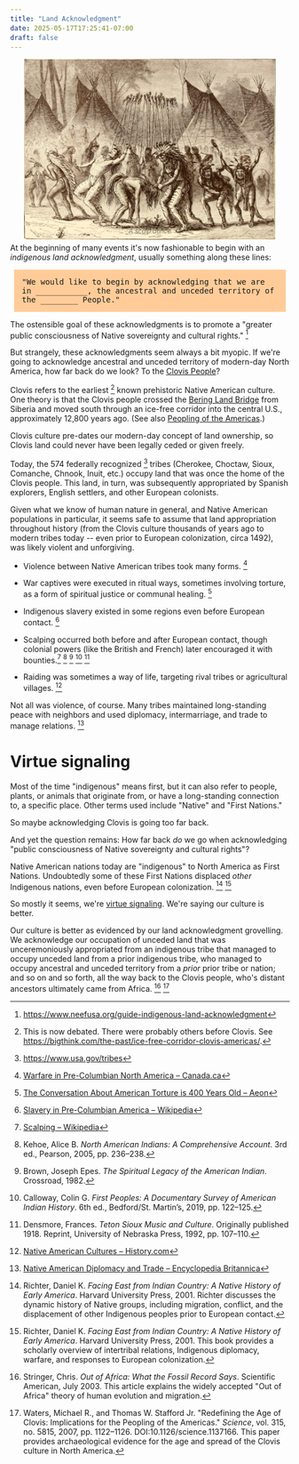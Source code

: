 ```yaml
---
title: "Land Acknowledgment"
date: 2025-05-17T17:25:41-07:00
draft: false
---
```



<center>
  <a href='https://en.wikipedia.org/wiki/File:A_scalp_dance.jpg'><img src='/images/scalp_dance.png' style='max-width: 90%;
    height: auto; display: block;' alt="Scalp Dance"></a>
  <p style='opacity: 50%; margin-top: -2em; font-size: 80%;'><em>A scalp dance</em></p>
</center>

At the beginning of many events
it's now fashionable to begin with
an _indigenous land acknowledgment_, usually something along these
lines:

<div style='margin-left: .5em; margin-right: .5em; padding: 1em; background-color: #ffcc99; font-family: monospace;'>
"We would like to begin by acknowledging that we are in
___________, the ancestral and unceded territory of the ________
People."
</div>

The ostensible goal of these acknowledgments is to promote a "greater
public consciousness of Native sovereignty and cultural
rights." [^neefusa]

But strangely, these acknowledgments seem always a bit myopic. If
we're going to acknowledge ancestral and unceded territory of
modern-day North America, how far
back do we look? To the 
[Clovis
People](https://en.wikipedia.org/wiki/Clovis_culture)?

Clovis refers to the earliest [^debated] known prehistoric
Native American culture. One theory is that the
Clovis people crossed the [Bering Land
Bridge](https://en.wikipedia.org/wiki/Beringia) from Siberia and
moved south through an ice-free corridor into the central U.S.,
approximately 12,800 years ago. (See also [Peopling of the
Americas](https://en.wikipedia.org/wiki/Peopling_of_the_Americas).)

Clovis culture pre-dates our modern-day concept of land ownership, so
Clovis land could never have been legally ceded or given freely.

Today, the 574 federally recognized [^recognized] tribes (Cherokee,
Choctaw, Sioux, Comanche, Chnook, Inuit, etc.) occupy land that was
once the home of the Clovis people. This land, in turn, was
subsequently appropriated by Spanish explorers, English settlers, and
other European colonists.

Given what we know of human nature in general, and Native American
populations in particular, it seems safe to assume that land
appropriation throughout history (from the Clovis culture thousands
of years ago to modern tribes today -- even prior to European
colonization, circa 1492), was likely violent and unforgiving.

 * Violence between Native American tribes took many forms. [^violence]

 * War captives were executed in ritual ways, sometimes involving
   torture, as a form of spiritual justice or communal healing. [^war]

 * Indigenous slavery existed in some regions even before European
   contact. [^slavery]

 * Scalping occurred both before and after European contact, though
   colonial powers (like the British and French) later encouraged it
   with bounties.[^scalping] [^scalp1] [^scalp2] [^scalp3] [^scalp4]

 * Raiding was sometimes a way of life, targeting rival tribes or
   agricultural villages. [^raiding]


Not all was violence, of course. Many tribes maintained long-standing
peace with neighbors and used diplomacy, intermarriage, and trade to
manage relations. [^peace]

# Virtue signaling

Most of the time "indigenous" means first, but it can also refer to
people, plants, or animals that originate from, or have a
long-standing connection to, a specific place. Other terms used
include "Native" and "First Nations."

So maybe acknowledging Clovis is going too far back.

And yet the question remains: How far back _do_ we go when
acknowledging "public consciousness of Native sovereignty and
cultural rights"?

Native American nations today are "indigenous" to North America as
First Nations. Undoubtedly some of these First Nations
displaced _other_ Indigenous nations, even before
European colonization. [^displaced] [^warfare]

So mostly it seems, we're [virtue
signaling](https://en.wikipedia.org/wiki/Virtue_signalling).
We're saying our culture is better.

Our culture is better as evidenced by our land acknowledgment
grovelling. We acknowledge our occupation of unceded
land that was unceremoniously appropriated from an indigenous tribe
that managed to occupy unceded land from a prior indigenous tribe,
who managed to occupy ancestral and unceded territory from a _prior_
prior tribe or nation; and so on and so forth, all the way back to
the Clovis people, who's distant ancestors ultimately came from
Africa. [^c1] [^c2]



[^recognized]: https://www.usa.gov/tribes

[^neefusa]: https://www.neefusa.org/guide-indigenous-land-acknowledgment


[^violence]: [Warfare in Pre-Columbian North America – Canada.ca](https://www.canada.ca/en/department-national-defence/services/military-history/history-heritage/popular-books/aboriginal-people-canadian-military/warfare-pre-columbian-north-america.html)

[^raids]: [American Indians – Bullock Texas State History Museum](https://www.thestoryoftexas.com/discover/campfire-stories/american-indians)

[^war]: [The Conversation About American Torture is 400 Years Old – Aeon](https://aeon.co/essays/the-conversation-about-american-torture-is-400-years-old)

[^slavery]: [Slavery in Pre-Columbian America – Wikipedia](https://en.wikipedia.org/wiki/Slavery_in_Pre-Columbian_America)

[^scalping]: [Scalping – Wikipedia](https://en.wikipedia.org/wiki/Scalping)

[^raiding]: [Native American Cultures – History.com](https://www.history.com/articles/native-american-cultures)

[^peace]: [Native American Diplomacy and Trade – Encyclopedia Britannica](https://www.britannica.com/topic/American-Indian/Native-American-history#ref874228)


[^warfare]: Richter, Daniel K. *Facing East from Indian Country: A Native History of Early America*. Harvard University Press, 2001. This book provides a scholarly overview of intertribal relations, Indigenous diplomacy, warfare, and responses to European colonization.


[^predated]: Calloway, Colin G. *First Peoples: A Documentary Survey of American Indian History*. Bedford/St. Martin’s, 2018. This comprehensive history explores Indigenous migrations, intertribal warfare, and shifting territorial control prior to and during European colonization.

[^debated]: This is now debated. There were probably others before Clovis. See https://bigthink.com/the-past/ice-free-corridor-clovis-americas/.

[^displaced]: Richter, Daniel K. *Facing East from Indian Country: A
Native History of Early America*. Harvard University Press, 2001.
Richter discusses the dynamic history of Native groups, including
migration, conflict, and the displacement of other Indigenous peoples
prior to European contact.

[^c1]: Stringer, Chris. *Out of Africa: What the Fossil Record Says*. Scientific American, July 2003. This article explains the widely accepted "Out of Africa" theory of human evolution and migration.

[^c2]: Waters, Michael R., and Thomas W. Stafford Jr. "Redefining the Age of Clovis: Implications for the Peopling of the Americas." *Science*, vol. 315, no. 5815, 2007, pp. 1122–1126. DOI:10.1126/science.1137166. This paper provides archaeological evidence for the age and spread of the Clovis culture in North America.



[^scalp1]: Kehoe, Alice B. *North American Indians: A Comprehensive Account*. 3rd ed., Pearson, 2005, pp. 236–238.
[^scalp2]: Brown, Joseph Epes. *The Spiritual Legacy of the American Indian*. Crossroad, 1982.
[^scalp3]: Calloway, Colin G. *First Peoples: A Documentary Survey of American Indian History*. 6th ed., Bedford/St. Martin’s, 2019, pp. 122–125.
[^scalp4]: Densmore, Frances. *Teton Sioux Music and Culture*. Originally published 1918. Reprint, University of Nebraska Press, 1992, pp. 107–110.

